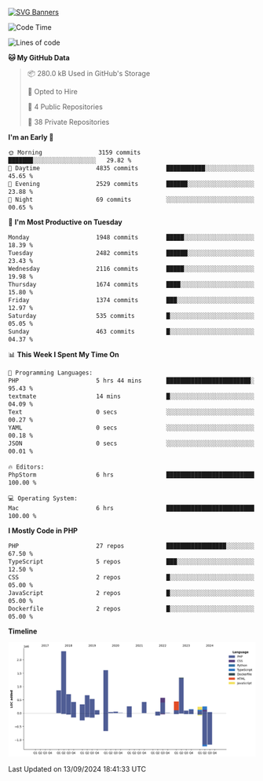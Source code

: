 [![SVG Banners](https://svg-banners.vercel.app/api?type=glitch&text1=Gere_Lajos%F0%9F%92%BB&width=800&height=400)](https://github.com/Akshay090/svg-banners)

<!--START_SECTION:waka-->
![Code Time](http://img.shields.io/badge/Code%20Time-1%2C855%20hrs%2035%20mins-blue)

![Lines of code](https://img.shields.io/badge/From%20Hello%20World%20I%27ve%20Written-11.5%20million%20lines%20of%20code-blue)

**🐱 My GitHub Data** 

> 📦 280.0 kB Used in GitHub's Storage 
 > 
> 💼 Opted to Hire
 > 
> 📜 4 Public Repositories 
 > 
> 🔑 38 Private Repositories 
 > 
**I'm an Early 🐤** 

```text
🌞 Morning                3159 commits        ███████░░░░░░░░░░░░░░░░░░   29.82 % 
🌆 Daytime                4835 commits        ███████████░░░░░░░░░░░░░░   45.65 % 
🌃 Evening                2529 commits        ██████░░░░░░░░░░░░░░░░░░░   23.88 % 
🌙 Night                  69 commits          ░░░░░░░░░░░░░░░░░░░░░░░░░   00.65 % 
```
📅 **I'm Most Productive on Tuesday** 

```text
Monday                   1948 commits        █████░░░░░░░░░░░░░░░░░░░░   18.39 % 
Tuesday                  2482 commits        ██████░░░░░░░░░░░░░░░░░░░   23.43 % 
Wednesday                2116 commits        █████░░░░░░░░░░░░░░░░░░░░   19.98 % 
Thursday                 1674 commits        ████░░░░░░░░░░░░░░░░░░░░░   15.80 % 
Friday                   1374 commits        ███░░░░░░░░░░░░░░░░░░░░░░   12.97 % 
Saturday                 535 commits         █░░░░░░░░░░░░░░░░░░░░░░░░   05.05 % 
Sunday                   463 commits         █░░░░░░░░░░░░░░░░░░░░░░░░   04.37 % 
```


📊 **This Week I Spent My Time On** 

```text
💬 Programming Languages: 
PHP                      5 hrs 44 mins       ████████████████████████░   95.43 % 
textmate                 14 mins             █░░░░░░░░░░░░░░░░░░░░░░░░   04.09 % 
Text                     0 secs              ░░░░░░░░░░░░░░░░░░░░░░░░░   00.27 % 
YAML                     0 secs              ░░░░░░░░░░░░░░░░░░░░░░░░░   00.18 % 
JSON                     0 secs              ░░░░░░░░░░░░░░░░░░░░░░░░░   00.01 % 

🔥 Editors: 
PhpStorm                 6 hrs               █████████████████████████   100.00 % 

💻 Operating System: 
Mac                      6 hrs               █████████████████████████   100.00 % 
```

**I Mostly Code in PHP** 

```text
PHP                      27 repos            █████████████████░░░░░░░░   67.50 % 
TypeScript               5 repos             ███░░░░░░░░░░░░░░░░░░░░░░   12.50 % 
CSS                      2 repos             █░░░░░░░░░░░░░░░░░░░░░░░░   05.00 % 
JavaScript               2 repos             █░░░░░░░░░░░░░░░░░░░░░░░░   05.00 % 
Dockerfile               2 repos             █░░░░░░░░░░░░░░░░░░░░░░░░   05.00 % 
```



**Timeline**

![Lines of Code chart](https://raw.githubusercontent.com/gere-lajos/gere-lajos/main/assets/bar_graph.png)


 Last Updated on 13/09/2024 18:41:33 UTC
<!--END_SECTION:waka-->
